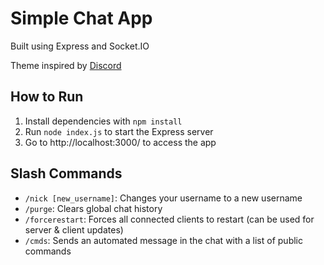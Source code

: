 # Simple Chat App

Built using Express and Socket.IO

Theme inspired by [Discord](http://discord.com)

## How to Run
1. Install dependencies with `npm install`
2. Run `node index.js` to start the Express server
3. Go to http://localhost:3000/ to access the app

## Slash Commands
- `/nick [new_username]`: Changes your username to a new username
- `/purge`: Clears global chat history
- `/forcerestart`: Forces all connected clients to restart (can be used for server & client updates)
- `/cmds`: Sends an automated message in the chat with a list of public commands